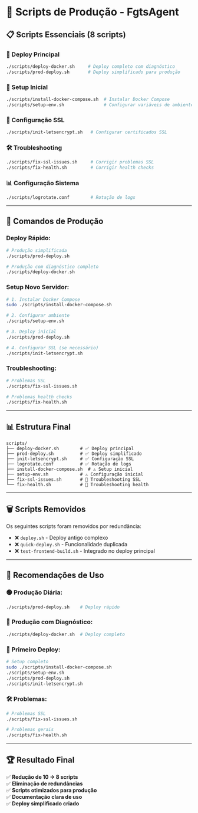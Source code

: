 # 🚀 **Scripts de Produção - FgtsAgent**

## 📋 **Scripts Essenciais (8 scripts)**

### **🎯 Deploy Principal**
```bash
./scripts/deploy-docker.sh     # Deploy completo com diagnóstico
./scripts/prod-deploy.sh       # Deploy simplificado para produção
```

### **🔧 Setup Inicial**
```bash
./scripts/install-docker-compose.sh  # Instalar Docker Compose
./scripts/setup-env.sh               # Configurar variáveis de ambiente
```

### **🔐 Configuração SSL**
```bash
./scripts/init-letsencrypt.sh   # Configurar certificados SSL
```

### **🛠️ Troubleshooting**
```bash
./scripts/fix-ssl-issues.sh     # Corrigir problemas SSL
./scripts/fix-health.sh         # Corrigir health checks
```

### **📊 Configuração Sistema**
```bash
./scripts/logrotate.conf        # Rotação de logs
```

---

## 🎯 **Comandos de Produção**

### **Deploy Rápido:**
```bash
# Produção simplificada
./scripts/prod-deploy.sh

# Produção com diagnóstico completo
./scripts/deploy-docker.sh
```

### **Setup Novo Servidor:**
```bash
# 1. Instalar Docker Compose
sudo ./scripts/install-docker-compose.sh

# 2. Configurar ambiente
./scripts/setup-env.sh

# 3. Deploy inicial
./scripts/prod-deploy.sh

# 4. Configurar SSL (se necessário)
./scripts/init-letsencrypt.sh
```

### **Troubleshooting:**
```bash
# Problemas SSL
./scripts/fix-ssl-issues.sh

# Problemas health checks
./scripts/fix-health.sh
```

---

## 📊 **Estrutura Final**

```
scripts/
├── deploy-docker.sh        # ✅ Deploy principal
├── prod-deploy.sh          # ✅ Deploy simplificado
├── init-letsencrypt.sh     # ✅ Configuração SSL
├── logrotate.conf          # ✅ Rotação de logs
├── install-docker-compose.sh  # ⚠️ Setup inicial
├── setup-env.sh            # ⚠️ Configuração inicial
├── fix-ssl-issues.sh       # 🔧 Troubleshooting SSL
└── fix-health.sh           # 🔧 Troubleshooting health
```

---

## 🗑️ **Scripts Removidos**

Os seguintes scripts foram removidos por redundância:

- ❌ `deploy.sh` - Deploy antigo complexo
- ❌ `quick-deploy.sh` - Funcionalidade duplicada
- ❌ `test-frontend-build.sh` - Integrado no deploy principal

---

## 🎯 **Recomendações de Uso**

### **🟢 Produção Diária:**
```bash
./scripts/prod-deploy.sh    # Deploy rápido
```

### **🔧 Produção com Diagnóstico:**
```bash
./scripts/deploy-docker.sh  # Deploy completo
```

### **🚀 Primeiro Deploy:**
```bash
# Setup completo
sudo ./scripts/install-docker-compose.sh
./scripts/setup-env.sh
./scripts/prod-deploy.sh
./scripts/init-letsencrypt.sh
```

### **🛠️ Problemas:**
```bash
# Problemas SSL
./scripts/fix-ssl-issues.sh

# Problemas gerais
./scripts/fix-health.sh
```

---

## 🏆 **Resultado Final**

✅ **Redução de 10 → 8 scripts**  
✅ **Eliminação de redundâncias**  
✅ **Scripts otimizados para produção**  
✅ **Documentação clara de uso**  
✅ **Deploy simplificado criado** 